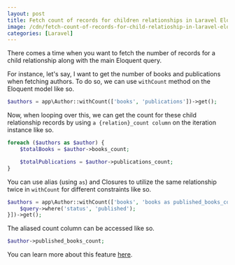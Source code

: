 ```yaml
---
layout: post
title: Fetch count of records for children relationships in Laravel Eloquent
image: /cdn/fetch-count-of-records-for-child-relatioship-in-laravel-eloquent.png
categories: [Laravel]
---
```


There comes a time when you want to fetch the number of records for a child relationship along with the main Eloquent query.

For instance, let's say, I want to get the number of books and publications when fetching authors. To do so, we can use `withCount` method on the Eloquent model like so.

```php
$authors = app\Author::withCount(['books', 'publications'])->get();
```

Now, when looping over this, we can get the count for these child relationship records by using `a {relation}_count column` on the iteration instance like so.

```php
foreach ($authors as $author) {
    $totalBooks = $author->books_count;

    $totalPublications = $author->publications_count;
}
```

You can use alias (using `as`) and Closures to utilize the same relationship twice in `withCount` for different constraints like so.

```php
$authors = app\Author::withCount(['books', 'books as published_books_count' => function (Builder $query) {
    $query->where('status', 'published');
}])->get();
```

The aliased count column can be accessed like so.

```php
$author->published_books_count;
```

You can learn more about this feature [here](https://laravel.com/docs/7.x/eloquent-relationships#counting-related-models).
